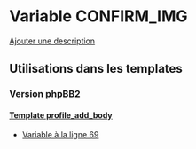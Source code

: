 # Variable CONFIRM_IMG
[Ajouter une description](https://fa-tvars.appspot.com/var/CONFIRM_IMG)

## Utilisations dans les templates

### Version phpBB2

#### [Template profile_add_body](subsilver/profile_add_body.md)
* [Variable &agrave; la ligne 69](../subsilver/profile_add_body.tpl#L69)